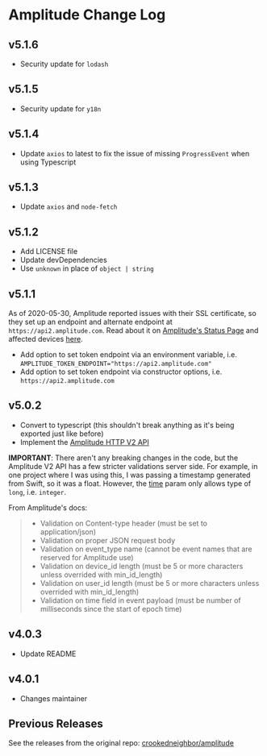 # Amplitude Change Log

## v5.1.6
- Security update for `lodash`

## v5.1.5
- Security update for `y18n` 

## v5.1.4
- Update `axios` to latest to fix the issue of missing `ProgressEvent` when using Typescript

## v5.1.3

- Update `axios` and `node-fetch`

## v5.1.2

- Add LICENSE file
- Update devDependencies
- Use `unknown` in place of `object | string`

## v5.1.1

As of 2020-05-30, Amplitude reported issues with their SSL certificate, so they set up an endpoint and alternate endpoint at `https://api2.amplitude.com`. Read about it on [Amplitude's Status Page](https://status.amplitude.com/incidents/lf2pwqnyrn6s) and affected devices [here](https://calnetweb.berkeley.edu/calnet-technologists/incommon-sectigo-certificate-service/addtrust-external-root-expiration-may-2020).

- Add option to set token endpoint via an environment variable, i.e. `AMPLITUDE_TOKEN_ENDPOINT="https://api2.amplitude.com"`
- Add option to set token endpoint via constructor options, i.e. `https://api2.amplitude.com`

## v5.0.2

- Convert to typescript (this shouldn't break anything as it's being exported just like before)
- Implement the [Amplitude HTTP V2 API](https://developers.amplitude.com/docs/http-api-v2)

**IMPORTANT**: There aren't any breaking changes in the code, but the Amplitude V2 API has a few stricter validations server side. For example, in one project where I was using this, I was passing a timestamp generated from Swift, so it was a float. However, the [time](https://developers.amplitude.com/docs/http-api-v2#parameters) param only allows type of `long`, i.e. `integer`.

From Amplitude's docs:

> - Validation on Content-type header (must be set to application/json)
> - Validation on proper JSON request body
> - Validation on event_type name (cannot be event names that are reserved for Amplitude use)
> - Validation on device_id length (must be 5 or more characters unless overrided with min_id_length)
> - Validation on user_id length (must be 5 or more characters unless overrided with min_id_length)
> - Validation on time field in event payload (must be number of milliseconds since the start of epoch time)

## v4.0.3

- Update README

## v4.0.1

- Changes maintainer

## Previous Releases

See the releases from the original repo: [crookedneighbor/amplitude](https://github.com/crookedneighbor/amplitude/releases)
